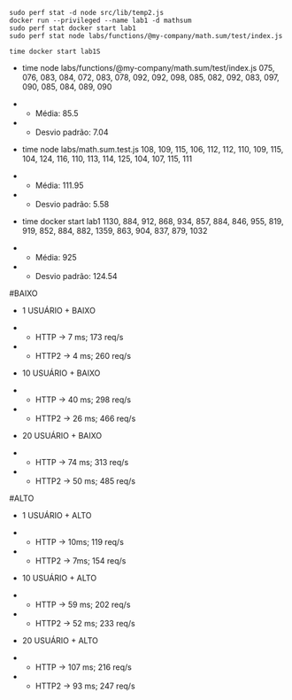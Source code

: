 ```
sudo perf stat -d node src/lib/temp2.js
docker run --privileged --name lab1 -d mathsum
sudo perf stat docker start lab1
sudo perf stat node labs/functions/@my-company/math.sum/test/index.js

time docker start lab1S
```

* time node labs/functions/@my-company/math.sum/test/index.js
075,
076,
083,
084,
072,
083,
078,
092,
092,
098,
085,
082,
092,
083,
097,
090,
085,
084,
089,
090
* * Média: 85.5
* * Desvio padrão: 7.04

* time node labs/math.sum.test.js
108,
109,
115,
106,
112,
112,
110,
109,
115,
104,
124,
116,
110,
113,
114,
125,
104,
107,
115,
111
* * Média: 111.95
* * Desvio padrão: 5.58

* time docker start lab1
1130,
884,
912,
868,
934,
857,
884,
846,
955,
819,
919,
852,
884,
882,
1359,
863,
904,
837,
879,
1032
* * Média: 925
* * Desvio padrão: 124.54

#BAIXO
* 1 USUÁRIO + BAIXO
* * HTTP -> 7 ms; 173 req/s
* * HTTP2 -> 4 ms; 260 req/s

* 10 USUÁRIO + BAIXO
* * HTTP -> 40 ms; 298 req/s
* * HTTP2 -> 26 ms; 466 req/s

* 20 USUÁRIO + BAIXO
* * HTTP -> 74 ms; 313 req/s
* * HTTP2 -> 50 ms; 485 req/s

#ALTO
* 1 USUÁRIO + ALTO
* * HTTP -> 10ms; 119 req/s
* * HTTP2 -> 7ms; 154 req/s

* 10 USUÁRIO + ALTO
* * HTTP -> 59 ms; 202 req/s
* * HTTP2 -> 52 ms; 233 req/s

* 20 USUÁRIO + ALTO
* * HTTP -> 107 ms; 216 req/s
* * HTTP2 -> 93 ms; 247 req/s
